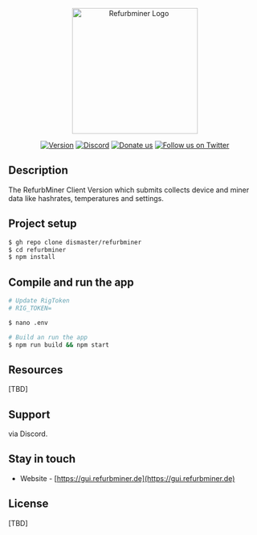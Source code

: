 <p align="center">
  <a href="http://gui.refurbminer.de/" target="blank"><img src="https://gui.rg3d.eu/assets/img/logo.png" width="250" alt="Refurbminer Logo" /></a>
</p>


<p align="center">
    <a href="http://gui.refurbminer.de" target="_blank"><img src="https://img.shields.io/badge/version-1.0.0-green" alt="Version" /></a>
    <a href="https://discord.gg/P5BmXK8dkp" target="_blank"><img src="https://img.shields.io/badge/discord-online-brightgreen.svg" alt="Discord"/></a>
    <a href="https://paypal.me/rb3d" target="_blank"><img src="https://img.shields.io/badge/Donate-PayPal-ff3f59.svg" alt="Donate us"/></a>
    <a href="https://twitter.com/refurbminer" target="_blank"><img src="https://img.shields.io/twitter/follow/nestframework.svg?style=social&label=Follow" alt="Follow us on Twitter"></a>
</p>

## Description

The RefurbMiner Client Version which submits collects device and miner data like hashrates, temperatures and settings.

## Project setup

```bash
$ gh repo clone dismaster/refurbminer
$ cd refurbminer
$ npm install
```

## Compile and run the app

```bash
# Update RigToken
# RIG_TOKEN=

$ nano .env

# Build an run the app
$ npm run build && npm start
```

## Resources

[TBD]

## Support

via Discord.

## Stay in touch

- Website - [https://gui.refurbminer.de](https://gui.refurbminer.de)

## License

[TBD]
